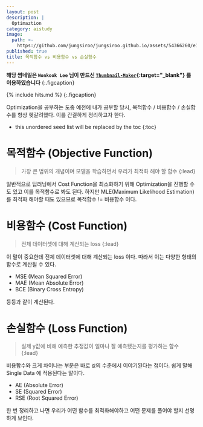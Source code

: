 ```yaml
---
layout: post
description: |
  Optimaztion
category: aistudy
image:
  path: >-
    https://github.com/jungsiroo/jungsiroo.github.io/assets/54366260/e14477f1-ad62-4174-917f-e2ada81c66bf
published: true
title: 목적함수 vs 비용함수 vs 손실함수
---
```


**해당 썸네일은 `Wonkook Lee` 님이 만드신 [`Thumbnail-Maker`](https://wonkooklee.github.io/thumbnail_maker/){:target="_blank"} 를 이용하였습니다**
{:.figcaption}

{% include hits.md %}
{:.figcaption}


Optimization을 공부하는 도중 예전에 내가 공부할 당시, 목적함수 / 비용함수 / 손실함수를 항상 헷갈려했다. 이를 간결하게 정리하고자 한다.

* this unordered seed list will be replaced by the toc
{:toc}

# 목적함수 (Objective Function)

> 가장 큰 범위의 개념이며 모델을 학습하면서 우리가 최적화 해야 할 함수
{:lead}

일반적으로 딥러닝에서 Cost Function을 최소화하기 위해 Optimization을 진행할 수도 있고 이를 목적함수로 봐도 된다. 하지만 MLE(Maximum Likelihood Estimation)를 최적화 해야할 때도 있으므로 목적함수 != 비용함수 이다.

# 비용함수 (Cost Function)

> 전체 데이터셋에 대해 계산되는 loss
{:lead}

이 말이 중요한데 전체 데이터셋에 대해 계산되는 loss 이다. 따라서 이는 다양한 형태의 함수로 계산될 수 있다.

* MSE (Mean Squared Error)
* MAE (Mean Absolute Error)
* BCE (Binary Cross Entropy)

등등과 같이 계산된다.

# 손실함수 (Loss Function)

> 실제 y값에 비해 예측한 추정값이 얼마나 잘 예측됐는지를 평가하는 함수
{:lead}

비용함수와 크게 차이나는 부분은 바로 `값`의 수준에서 이야기된다는 점이다. 쉽게 말해 Single Data 에 적용된다는 말이다.

* AE (Absolute Error)
* SE (Squared Error)
* RSE (Root Squared Error)

한 번 정리하고 나면 우리가 어떤 함수를 최적화해야하고 어떤 문제를 풀어야 할지 선명하게 보인다.

